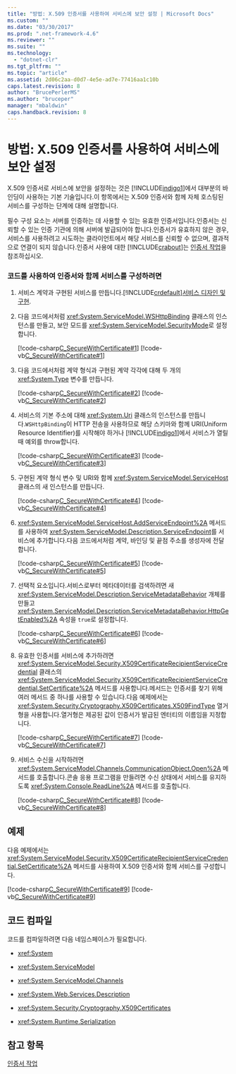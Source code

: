 ```yaml
---
title: "방법: X.509 인증서를 사용하여 서비스에 보안 설정 | Microsoft Docs"
ms.custom: ""
ms.date: "03/30/2017"
ms.prod: ".net-framework-4.6"
ms.reviewer: ""
ms.suite: ""
ms.technology: 
  - "dotnet-clr"
ms.tgt_pltfrm: ""
ms.topic: "article"
ms.assetid: 2d06c2aa-d0d7-4e5e-ad7e-77416aa1c10b
caps.latest.revision: 8
author: "BrucePerlerMS"
ms.author: "bruceper"
manager: "mbaldwin"
caps.handback.revision: 8
---
```

# 방법: X.509 인증서를 사용하여 서비스에 보안 설정
X.509 인증서로 서비스에 보안을 설정하는 것은 [!INCLUDE[indigo1](../../../../includes/indigo1-md.md)]에서 대부분의 바인딩이 사용하는 기본 기술입니다.이 항목에서는 X.509 인증서와 함께 자체 호스팅된 서비스를 구성하는 단계에 대해 설명합니다.  
  
 필수 구성 요소는 서버를 인증하는 데 사용할 수 있는 유효한 인증서입니다.인증서는 신뢰할 수 있는 인증 기관에 의해 서버에 발급되어야 합니다.인증서가 유효하지 않은 경우, 서비스를 사용하려고 시도하는 클라이언트에서 해당 서비스를 신뢰할 수 없으며, 결과적으로 연결이 되지 않습니다.인증서 사용에 대한 [!INCLUDE[crabout](../../../../includes/crabout-md.md)]는 [인증서 작업](../../../../docs/framework/wcf/feature-details/working-with-certificates.md)을 참조하십시오.  
  
### 코드를 사용하여 인증서와 함께 서비스를 구성하려면  
  
1.  서비스 계약과 구현된 서비스를 만듭니다.[!INCLUDE[crdefault](../../../../includes/crdefault-md.md)][서비스 디자인 및 구현](../../../../docs/framework/wcf/designing-and-implementing-services.md).  
  
2.  다음 코드에서처럼 <xref:System.ServiceModel.WSHttpBinding> 클래스의 인스턴스를 만들고, 보안 모드를 <xref:System.ServiceModel.SecurityMode>로 설정합니다.  
  
     [!code-csharp[C_SecureWithCertificate#1](../../../../samples/snippets/csharp/VS_Snippets_CFX/c_securewithcertificate/cs/source.cs#1)]
     [!code-vb[C_SecureWithCertificate#1](../../../../samples/snippets/visualbasic/VS_Snippets_CFX/c_securewithcertificate/vb/source.vb#1)]  
  
3.  다음 코드에서처럼 계약 형식과 구현된 계약 각각에 대해 두 개의 <xref:System.Type> 변수를 만듭니다.  
  
     [!code-csharp[C_SecureWithCertificate#2](../../../../samples/snippets/csharp/VS_Snippets_CFX/c_securewithcertificate/cs/source.cs#2)]
     [!code-vb[C_SecureWithCertificate#2](../../../../samples/snippets/visualbasic/VS_Snippets_CFX/c_securewithcertificate/vb/source.vb#2)]  
  
4.  서비스의 기본 주소에 대해 <xref:System.Uri> 클래스의 인스턴스를 만듭니다.`WSHttpBinding`이 HTTP 전송을 사용하므로 해당 스키마와 함께 URI\(Uniform Resource Identifier\)를 시작해야 하거나 [!INCLUDE[indigo1](../../../../includes/indigo1-md.md)]에서 서비스가 열릴 때 예외를 throw합니다.  
  
     [!code-csharp[C_SecureWithCertificate#3](../../../../samples/snippets/csharp/VS_Snippets_CFX/c_securewithcertificate/cs/source.cs#3)]
     [!code-vb[C_SecureWithCertificate#3](../../../../samples/snippets/visualbasic/VS_Snippets_CFX/c_securewithcertificate/vb/source.vb#3)]  
  
5.  구현된 계약 형식 변수 및 URI와 함께 <xref:System.ServiceModel.ServiceHost> 클래스의 새 인스턴스를 만듭니다.  
  
     [!code-csharp[C_SecureWithCertificate#4](../../../../samples/snippets/csharp/VS_Snippets_CFX/c_securewithcertificate/cs/source.cs#4)]
     [!code-vb[C_SecureWithCertificate#4](../../../../samples/snippets/visualbasic/VS_Snippets_CFX/c_securewithcertificate/vb/source.vb#4)]  
  
6.  <xref:System.ServiceModel.ServiceHost.AddServiceEndpoint%2A> 메서드를 사용하여 <xref:System.ServiceModel.Description.ServiceEndpoint>를 서비스에 추가합니다.다음 코드에서처럼 계약, 바인딩 및 끝점 주소를 생성자에 전달합니다.  
  
     [!code-csharp[C_SecureWithCertificate#5](../../../../samples/snippets/csharp/VS_Snippets_CFX/c_securewithcertificate/cs/source.cs#5)]
     [!code-vb[C_SecureWithCertificate#5](../../../../samples/snippets/visualbasic/VS_Snippets_CFX/c_securewithcertificate/vb/source.vb#5)]  
  
7.  선택적 요소입니다.서비스로부터 메타데이터를 검색하려면 새 <xref:System.ServiceModel.Description.ServiceMetadataBehavior> 개체를 만들고 <xref:System.ServiceModel.Description.ServiceMetadataBehavior.HttpGetEnabled%2A> 속성을 `true`로 설정합니다.  
  
     [!code-csharp[C_SecureWithCertificate#6](../../../../samples/snippets/csharp/VS_Snippets_CFX/c_securewithcertificate/cs/source.cs#6)]
     [!code-vb[C_SecureWithCertificate#6](../../../../samples/snippets/visualbasic/VS_Snippets_CFX/c_securewithcertificate/vb/source.vb#6)]  
  
8.  유효한 인증서를 서비스에 추가하려면 <xref:System.ServiceModel.Security.X509CertificateRecipientServiceCredential> 클래스의 <xref:System.ServiceModel.Security.X509CertificateRecipientServiceCredential.SetCertificate%2A> 메서드를 사용합니다.메서드는 인증서를 찾기 위해 여러 메서드 중 하나를 사용할 수 있습니다.다음 예제에서는 <xref:System.Security.Cryptography.X509Certificates.X509FindType> 열거형을 사용합니다.열거형은 제공된 값이 인증서가 발급된 엔터티의 이름임을 지정합니다.  
  
     [!code-csharp[C_SecureWithCertificate#7](../../../../samples/snippets/csharp/VS_Snippets_CFX/c_securewithcertificate/cs/source.cs#7)]
     [!code-vb[C_SecureWithCertificate#7](../../../../samples/snippets/visualbasic/VS_Snippets_CFX/c_securewithcertificate/vb/source.vb#7)]  
  
9. 서비스 수신을 시작하려면 <xref:System.ServiceModel.Channels.CommunicationObject.Open%2A> 메서드를 호출합니다.콘솔 응용 프로그램을 만들려면 수신 상태에서 서비스를 유지하도록 <xref:System.Console.ReadLine%2A> 메서드를 호출합니다.  
  
     [!code-csharp[C_SecureWithCertificate#8](../../../../samples/snippets/csharp/VS_Snippets_CFX/c_securewithcertificate/cs/source.cs#8)]
     [!code-vb[C_SecureWithCertificate#8](../../../../samples/snippets/visualbasic/VS_Snippets_CFX/c_securewithcertificate/vb/source.vb#8)]  
  
## 예제  
 다음 예제에서는 <xref:System.ServiceModel.Security.X509CertificateRecipientServiceCredential.SetCertificate%2A> 메서드를 사용하여 X.509 인증서와 함께 서비스를 구성합니다.  
  
 [!code-csharp[C_SecureWithCertificate#9](../../../../samples/snippets/csharp/VS_Snippets_CFX/c_securewithcertificate/cs/source.cs#9)]
 [!code-vb[C_SecureWithCertificate#9](../../../../samples/snippets/visualbasic/VS_Snippets_CFX/c_securewithcertificate/vb/source.vb#9)]  
  
## 코드 컴파일  
 코드를 컴파일하려면 다음 네임스페이스가 필요합니다.  
  
-   <xref:System>  
  
-   <xref:System.ServiceModel>  
  
-   <xref:System.ServiceModel.Channels>  
  
-   <xref:System.Web.Services.Description>  
  
-   <xref:System.Security.Cryptography.X509Certificates>  
  
-   <xref:System.Runtime.Serialization>  
  
## 참고 항목  
 [인증서 작업](../../../../docs/framework/wcf/feature-details/working-with-certificates.md)